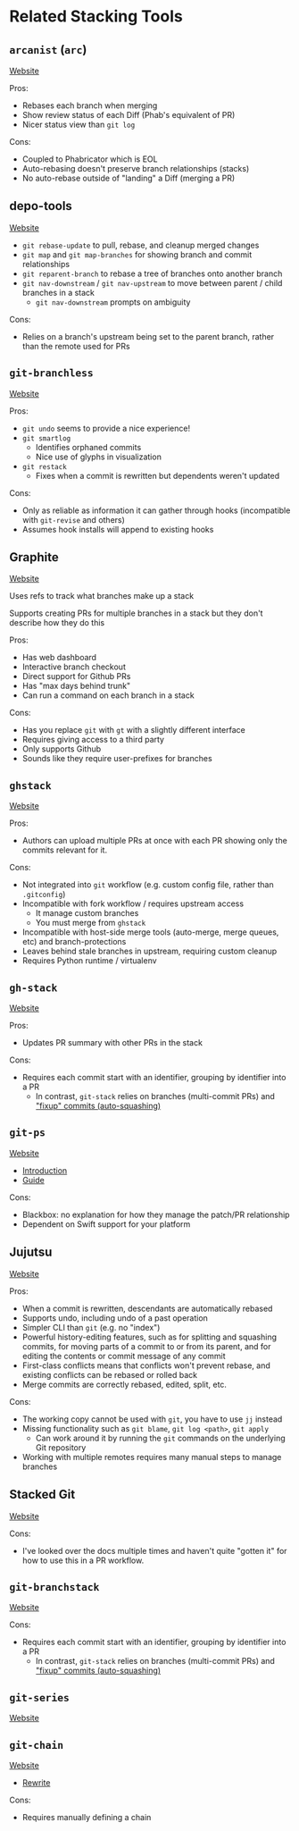 # Related Stacking Tools

## `arcanist` (`arc`)

[Website](https://secure.phabricator.com/book/phabricator/article/arcanist/)

Pros:
- Rebases each branch when merging
- Show review status of each Diff (Phab's equivalent of PR)
- Nicer status view than `git log`

Cons:
- Coupled to Phabricator which is EOL
- Auto-rebasing doesn't preserve branch relationships (stacks)
- No auto-rebase outside of "landing" a Diff (merging a PR)

## depo-tools

[Website](https://commondatastorage.googleapis.com/chrome-infra-docs/flat/depot_tools/docs/html/depot_tools_tutorial.html)

- `git rebase-update` to pull, rebase, and cleanup merged changes
- `git map` and `git map-branches` for showing branch and commit relationships
- `git reparent-branch` to rebase a tree of branches onto another branch
- `git nav-downstream` / `git nav-upstream` to move between parent / child branches in a stack
  - `git nav-downstream` prompts on ambiguity

Cons:
- Relies on a branch's upstream being set to the parent branch, rather than the remote used for PRs

## `git-branchless`

[Website](https://github.com/arxanas/git-branchless)

Pros:
- `git undo` seems to provide a nice experience!
- `git smartlog`
  - Identifies orphaned commits
  - Nice use of glyphs in visualization
- `git restack`
  - Fixes when a commit is rewritten but dependents weren't updated

Cons:
- Only as reliable as information it can gather through hooks (incompatible with `git-revise` and others)
- Assumes hook installs will append to existing hooks

## Graphite

[Website](https://github.com/screenplaydev/graphite-cli)

Uses refs to track what branches make up a stack

Supports creating PRs for multiple branches in a stack but they don't describe how they do this

Pros:
- Has web dashboard
- Interactive branch checkout
- Direct support for Github PRs
- Has "max days behind trunk"
- Can run a command on each branch in a stack

Cons:
- Has you replace `git` with `gt` with a slightly different interface
- Requires giving access to a third party
- Only supports Github
- Sounds like they require user-prefixes for branches

## `ghstack`

[Website](https://github.com/ezyang/ghstack)

Pros:
- Authors can upload multiple PRs at once with each PR showing only the commits relevant for it.

Cons:
- Not integrated into `git` workflow (e.g. custom config file, rather than `.gitconfig`)
- Incompatible with fork workflow / requires upstream access
  - It manage custom branches
  - You must merge from `ghstack`
- Incompatible with host-side merge tools (auto-merge, merge queues, etc) and branch-protections
- Leaves behind stale branches in upstream, requiring custom cleanup
- Requires Python runtime / virtualenv

## `gh-stack`

[Website](https://github.com/timothyandrew/gh-stack)

Pros:
- Updates PR summary with other PRs in the stack

Cons:
- Requires each commit start with an identifier, grouping by identifier into a PR
  - In contrast, `git-stack` relies on branches (multi-commit PRs) and
     ["fixup" commits (auto-squashing)](https://thoughtbot.com/blog/autosquashing-git-commits)

## `git-ps`

[Website](https://github.com/uptech/git-ps)
- [Introduction](https://upte.ch/blog/how-we-should-be-using-git/)
- [Guide](https://github.com/uptech/git-ps/wiki/Guide)

Cons:
- Blackbox: no explanation for how they manage the patch/PR relationship
- Dependent on Swift support for your platform

## Jujutsu

[Website](https://github.com/martinvonz/jj)

Pros:
- When a commit is rewritten, descendants are automatically rebased
- Supports undo, including undo of a past operation
- Simpler CLI than `git` (e.g. no "index")
- Powerful history-editing features, such as for splitting and squashing
  commits, for moving parts of a commit to or from its parent, and for
  editing the contents or commit message of any commit
- First-class conflicts means that conflicts won't prevent rebase, and
  existing conflicts can be rebased or rolled back
- Merge commits are correctly rebased, edited, split, etc.

Cons:
- The working copy cannot be used with `git`, you have to use `jj` instead
- Missing functionality such as `git blame`, `git log <path>`, `git apply`
  - Can work around it by running the `git` commands on the underlying Git
    repository
- Working with multiple remotes requires many manual steps to manage
  branches

## Stacked Git

[Website](https://stacked-git.github.io/)

Cons:
- I've looked over the docs multiple times and haven't quite "gotten it" for
  how to use this in a PR workflow.

## `git-branchstack`

[Website](https://git.sr.ht/~krobelus/git-branchstack)

Cons:
- Requires each commit start with an identifier, grouping by identifier into a PR
  - In contrast, `git-stack` relies on branches (multi-commit PRs) and
     ["fixup" commits (auto-squashing)](https://thoughtbot.com/blog/autosquashing-git-commits)

## `git-series`

[Website](https://github.com/git-series/git-series)

## `git-chain`

[Website](https://github.com/Shopify/git-chain)
- [Rewrite](https://github.com/dashed/git-chain)

Cons:
- Requires manually defining a chain
